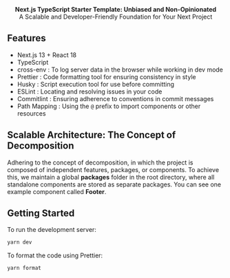 
<div align="center"><strong>Next.js TypeScript Starter Template: Unbiased and Non-Opinionated</strong></div>
<div align="center">A Scalable and Developer-Friendly Foundation for Your Next Project</div>

## Features
- Next.js 13 + React 18
- TypeScript
- cross-env : To log server data in the browser while working in dev mode
- Prettier : Code formatting tool for ensuring consistency in style
- Husky : Script execution tool for use before committing
- ESLint : Locating and resolving issues in your code
- Commitlint : Ensuring adherence to conventions in commit messages
- Path Mapping : Using the `@` prefix to import components or other resources

## Scalable Architecture: The Concept of Decomposition
  Adhering to the concept of decomposition, in which the project is composed of independent features, packages, or components. To achieve this, we maintain a global **packages** folder in the root directory, where all standalone components are stored as separate packages.
  You can see one example component called **Footer**.

## Getting Started

To run the development server:

```bash
yarn dev
```

To format the code using Prettier:
```bash
yarn format
```

